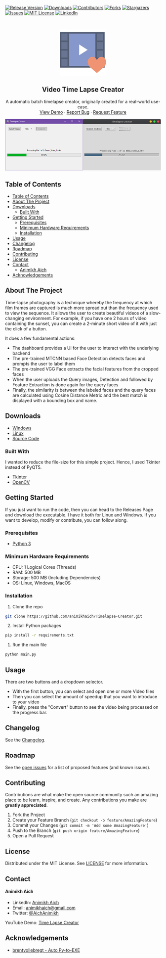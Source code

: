 [![Release Version][release-shield]][release-url]
[![Downloads][downloads-shield]][downloads-url]
[![Contributors][contributors-shield]][contributors-url]
[![Forks][forks-shield]][forks-url]
[![Stargazers][stars-shield]][stars-url]
[![Issues][issues-shield]][issues-url]
[![MIT License][license-shield]][license-url]
[![LinkedIn][linkedin-shield]][linkedin-url]

<!-- PROJECT LOGO -->
<br />
<p align="center">
    <img src="assets/icon.png" alt="Logo" width="150" height="150">

  <h2 align="center">Video Time Lapse Creator</h2>

  <p align="center">
    A automatic batch timelapse creator, originally created for a real-world use-case.
    <br />
    <a href="#">View Demo</a>
    ·
    <a href="https://github.com/animikhaich/Timelapse-Creator/issues/new">Report Bug</a>
    ·
    <a href="https://github.com/animikhaich/Timelapse-Creator/issues/new">Request Feature</a>
  </p>
</p>

![Video Time Lapse Creator][product-screenshot]

<!-- TABLE OF CONTENTS -->

## Table of Contents

- [Table of Contents](#table-of-contents)
- [About The Project](#about-the-project)
- [Downloads](#downloads)
  - [Built With](#built-with)
- [Getting Started](#getting-started)
  - [Prerequisites](#prerequisites)
  - [Minimum Hardware Requirements](#minimum-hardware-requirements)
  - [Installation](#installation)
- [Usage](#usage)
- [Changelog](#changelog)
- [Roadmap](#roadmap)
- [Contributing](#contributing)
- [License](#license)
- [Contact](#contact)
    - [Animikh Aich](#animikh-aich)
- [Acknowledgements](#acknowledgements)

<!-- ABOUT THE PROJECT -->

## About The Project

Time-lapse photography is a technique whereby the frequency at which film frames are captured is much more spread out than the frequency used to view the sequence. It allows the user to create beautiful videos of a slow-changing environment. For example, if you have one 2 hours of video containing the sunset, you can create a 2-minute short video of it with just the click of a button.

It does a few fundamental actions:

- The dashboard provides a UI for the user to interact with the underlying backend
- The pre-trained MTCNN based Face Detection detects faces and prompts the user to label them
- The pre-trained VGG Face extracts the facial features from the cropped faces
- When the user uploads the Query images, Detection and followed by Feature Extraction is done again for the query faces
- Finally, the similarity is between the labeled faces and the query faces are calculated using Cosine Distance Metric and the best match is displayed with a bounding box and name.

## Downloads

- [Windows](#)
- [Linux](#)
- [Source Code](https://github.com/animikhaich/Timelapse-Creator/releases/latest/download/package.zip)

### Built With

I wanted to reduce the file-size for this simple project. Hence, I used Tkinter instead of PyQT5.

- [Tkinter](https://docs.python.org/3/library/tkinter.html)
- [OpenCV](https://opencv.org/)

<!-- GETTING STARTED -->

## Getting Started

If you just want to run the code, then you can head to the Releases Page and download the executable. I have it both for Linux and Windows. If you want to develop, modify or contribute, you can follow along.

### Prerequisites

- [Python 3](https://www.python.org/)

### Minimum Hardware Requirements

- CPU: 1 Logical Cores (Threads)
- RAM: 500 MB
- Storage: 500 MB (Including Dependencies)
- OS: Linux, Windows, MacOS

### Installation

1. Clone the repo

```sh
git clone https://github.com/animikhaich/Timelapse-Creator.git
```

2. Install Python packages

```sh
pip install -r requirements.txt
```

1. Run the main file

```sh
python main.py
```

<!-- USAGE EXAMPLES -->

## Usage

There are two buttons and a dropdown selector.

- With the first button, you can select and open one or more Video files
- Then you can select the amount of speedup that you want to introduce to your video
- Finally, press the "Convert" button to see the video being processed on the progress bar. 

<!-- CHANGELOG -->

## Changelog

See the [Changelog](CHANGELOG.md).

<!-- ROADMAP -->

## Roadmap

See the [open issues](https://github.com/animikhaich/Timelapse-Creator/issues?q=is%3Aopen) for a list of proposed features (and known issues).

<!-- CONTRIBUTING -->

## Contributing

Contributions are what make the open source community such an amazing place to be learn, inspire, and create. Any contributions you make are **greatly appreciated**.

1. Fork the Project
2. Create your Feature Branch (`git checkout -b feature/AmazingFeature`)
3. Commit your Changes (`git commit -m 'Add some AmazingFeature'`)
4. Push to the Branch (`git push origin feature/AmazingFeature`)
5. Open a Pull Request

<!-- LICENSE -->

## License

Distributed under the MIT License. See [LICENSE](LICENSE.md) for more information.

<!-- CONTACT -->

## Contact

#### Animikh Aich

- LinkedIn: [Animikh Aich](https://www.linkedin.com/in/animikh-aich/)
- Email: [animikhaich@gmail.com](mailto:animikhaich@gmail.com)
- Twitter: [@AichAnimikh](https://twitter.com/AichAnimikh)

YouTube Demo: [Time Lapse Creator](#)

<!-- ACKNOWLEDGEMENTS -->

## Acknowledgements

- [brentvollebregt - Auto Py-to-EXE](https://github.com/brentvollebregt/auto-py-to-exe)

<!-- MARKDOWN LINKS & IMAGES -->

[release-shield]: https://img.shields.io/github/release/animikhaich/Timelapse-Creator.svg?style=flat-square
[release-url]: https://github.com/animikhaich/Timelapse-Creator/releases
[downloads-shield]: https://img.shields.io/github/downloads/animikhaich/Timelapse-Creator/total.svg?style=flat-square
[downloads-url]: https://github.com/animikhaich/Timelapse-Creator/releases
[contributors-shield]: https://img.shields.io/github/contributors/animikhaich/Timelapse-Creator.svg?style=flat-square
[contributors-url]: https://github.com/animikhaich/Timelapse-Creator/graphs/contributors
[forks-shield]: https://img.shields.io/github/forks/animikhaich/Timelapse-Creator.svg?style=flat-square
[forks-url]: https://github.com/animikhaich/Timelapse-Creator/network/members
[stars-shield]: https://img.shields.io/github/stars/animikhaich/Timelapse-Creator.svg?style=flat-square
[stars-url]: https://github.com/animikhaich/Timelapse-Creator/stargazers
[issues-shield]: https://img.shields.io/github/issues/animikhaich/Timelapse-Creator.svg?style=flat-square
[issues-url]: https://github.com/animikhaich/Timelapse-Creator/issues
[license-shield]: https://img.shields.io/github/license/animikhaich/Timelapse-Creator.svg?style=flat-square
[license-url]: https://github.com/animikhaich/Timelapse-Creator/blob/master/LICENSE.md
[linkedin-shield]: https://img.shields.io/badge/-LinkedIn-black.svg?style=flat-square&logo=linkedin&colorB=555
[linkedin-url]: https://linkedin.com/in/animikh-aich/
[product-screenshot]: assets/screenshot.png
